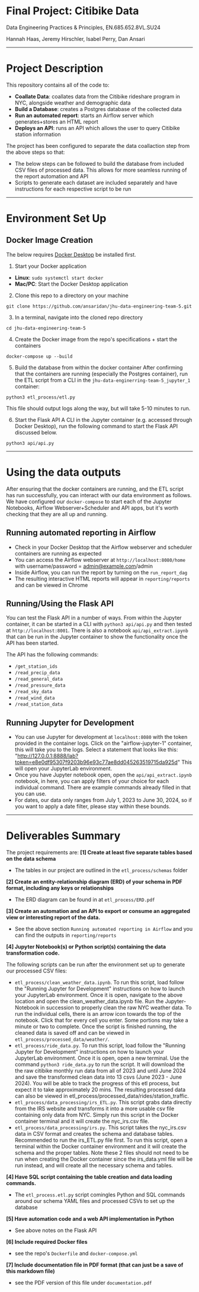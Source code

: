 # Final Project: Citibike Data
Data Engineering Practices & Principles, EN.685.652.8VL.SU24

Hannah Haas, Jeremy Hirschler, Isabel Perry, Dan Ansari

---

# Project Description
This repository contains all of the code to:
- **Coallate Data**: coallates data from the Citibike rideshare program in NYC, alongside weather and demographic data
- **Build a Database**: creates a Postgres database of the collected data
- **Run an automated report**: starts an Airflow server which generates+stores an HTML report
- **Deploys an API**: runs an API which allows the user to query Citibike station information

The project has been configured to separate the data coallaction step from the above steps so that:
- The below steps can be followed to build the database from included CSV files of processed data. This allows for more seamless running of the report automation and API
- Scripts to generate each dataset are included separately and have instructions for each respective script to be run

---

# Environment Set Up

## Docker Image Creation
The below requires [Docker Desktop](https://www.docker.com/products/docker-desktop/) be installed first.

1. Start your Docker application

- **Linux**: `sudo systemctl start docker`
- **Mac/PC**: Start the Docker Desktop application

2. Clone this repo to a directory on your machine

```
git clone https://github.com/ansaridan/jhu-data-engineering-team-5.git
```

3. In a terminal, navigate into the cloned repo directory

```
cd jhu-data-engineering-team-5
```

4.  Create the Docker image from the repo's specifications + start the containers

```
docker-compose up --build
```

5.  Build the database from within the docker container
After confirming that the containers are running (especially the Postgres container), run the ETL script from a CLI in the `jhu-data-enginerring-team-5_jupyter_1` container:
```
python3 etl_process/etl.py
```
This file should output logs along the way, but will take 5-10 minutes to run.

6.  Start the Flask API
A CLI in the Jupyter container (e.g. accessed through Docker Desktop), run the following command to start the Flask API discussed below.
```
python3 api/api.py
```

---

# Using the data outputs
After ensuring that the docker containers are running, and the ETL script has run successfully, you can interact with our data environment as follows. We have configured our `docker-compose` to start each of the Jupyter Notebooks, Airflow Webserver+Scheduler and API apps, but it's worth checking that they are all up and running.

## Running automated reporting in Airflow
- Check in your Docker Desktop that the Airflow webserver and scheduler containers are running as expected
- You can access the Airflow webserver at `http://localhost:8080/home` with username/password = admin@example.com/admin
- Inside Airflow, you can run the report by turning on the `run_report_dag`
- The resulting interactive HTML reports will appear in `reporting/reports` and can be viewed in Chrome

## Running/Using the Flask API
You can test the Flask API in a number of ways. From within the Jupyter container, it can be started in a CLI with `python3 api/api.py` and then tested at `http://localhost:8001`. There is also a notebook `api/api_extract.ipynb` that can be run in the Jupyter container to show the functionality once the API has been started.

The API has the following commands:
  - `/get_station_ids`
  - `/read_precip_data`
  - `/read_general_data`
  - `/read_pressure_data`
  - `/read_sky_data`
  - `/read_wind_data`
  - `/read_station_data`

## Running Jupyter for Development
- You can use Jupyter for development at `localhost:8080` with the token provided in the container logs.  Click on the "airflow-jupyter-1" container, this will take you to the logs. Select a statement that looks like this: "http://127.0.0.1:8888/lab?token=e8e0df95307f9203b96e93c77ae8dd045263519715da925d" This will open your JupyterLab environment.
- Once you have Jupyter notebook open, open the `api/api_extract.ipynb` notebook, in here, you can apply filters of your choice for each individual command.  There are example commands already filled in that you can use.
- For dates, our data only ranges from July 1, 2023 to June 30, 2024, so if you want to apply a date filter, please stay within these bounds.

---

# Deliverables Summary

The project requirements are:
**[1] Create at least five separate tables based on the data schema**
- The tables in our project are outlined in the `etl_process/schemas` folder

**[2] Create an entity-relationship diagram (ERD) of your schema in PDF format, including any
keys or relationships**
- The ERD diagram can be found in at `etl_process/ERD.pdf`

**[3] Create an automation and an API to export or consume an aggregated view or interesting report of the data.**
- See the above section `Running automated reporting in Airflow` and you can find the outputs in `reporting/reports`

**[4] Jupyter Notebook(s) or Python script(s) containing the data transformation
code.**

The following scripts can be run after the environment set up to generate our processed CSV files:
- `etl_process/clean_weather_data.ipynb`. To run this script, load follow the "Running Jupyter for Development" instructions on how to launch your JupyterLab environment.  Once it is open, navigate to the above location and open the clean_weather_data.ipynb file. Run the Jupyter-Notebook in succession to properly clean the raw NYC weather data. To run the individual cells, there is an arrow icon towards the top of the notebook.  Click that for every cell you enter. Some portions may take a minute or two to complete.  Once the script is finished running, the cleaned data is saved off and can be viewed in `etl_process/processed_data/weather/`.  
- `etl_process/ride_data.py`. To run this script, load follow the "Running Jupyter for Development" instructions on how to launch your JupyterLab environment. Once it is open, open a new terminal. Use the command `python3 ride_data.py` to run the script. It will download the the raw citibike monthly run data from all of 2023 and until June 2024 and save the transformed clean data into 13 csvs (June 2023 - June 2024). You will be able to track the progress of this etl process, but expect it to take approximately 20 mins. The resulting processed data can also be viewed in etl_process/processed_data/rides/station_traffic.
- `etl_process/data_processing/irs_ETL.py`. This script grabs data directly from the IRS website and transforms it into a more usable csv file containing only data from NYC. Simply run this script in the Docker container terminal and it will create the nyc_irs.csv file.
- `etl_process/data_processing/irs.py`. This script takes the nyc_irs.csv data in CSV format and creates the schema and database tables. Recommended to run the irs_ETL.py file first. To run this script, open a terminal within the Docker container environment and it will create the schema and the proper tables. Note these 2 files should not need to be run when creating the Docker container since the irs_data.yml file will be run instead, and will create all the necessary schema and tables.

**[4] Have SQL script containing the table creation and data loading commands.**
- The `etl_process.etl.py` script comingles Python and SQL commands around our schema YAML files and processed CSVs to set up the database

**[5] Have automation code and a web API implementation in Python**
- See above notes on the Flask API 

**[6] Include required Docker files**
- see the repo's `Dockerfile` and `docker-compose.yml`

**[7] Include documentation file in PDF format (that can just be a save of this markdown file)**
- see the PDF version of this file under `documentation.pdf`
